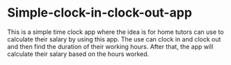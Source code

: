 # Simple-clock-in-clock-out-app
This is a simple time clock app where the idea is for home tutors can use to calculate their salary by using this app. The use can clock in and clock out and then find the duration of their working hours. After that, the app will calculate their salary based on the hours worked. 
